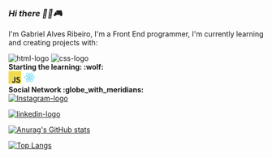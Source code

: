 ### <em> Hi there 👋:full_moon_with_face::video_game:</em>

I'm Gabriel Alves Ribeiro, I'm a Front End programmer, I'm currently learning and creating projects with:

<section>
  <img width="70px" src="https://img.shields.io/badge/HTML5-E34F26?style=for-the-badge&logo=html5&logoColor=white" alt="html-logo">

  <img height="22px" src="https://img.shields.io/badge/CSS3-1572B6?style=for-the-badge&logo=css3&logoColor=white" alt="css-logo">
</section>
  <strong>Starting the learning: :wolf:</strong>
<section>
  <img width="25px" src="https://raw.githubusercontent.com/github/explore/80688e429a7d4ef2fca1e82350fe8e3517d3494d/topics/javascript/javascript.png" alt="js-logo">

  <img width="25px" src="https://raw.githubusercontent.com/github/explore/80688e429a7d4ef2fca1e82350fe8e3517d3494d/topics/react/react.png">
</section>
  <strong>Social Network :globe_with_meridians: </strong>
<section><a href="https://www.instagram.com/gabriel_griuzaki/"><img width="100px" src="https://img.shields.io/badge/instagram-E4405F?style=for-the-badge&logo=instagram&logoColor=white" alt="Instagram-logo">

<a href="https://www.linkedin.com/in/gabriel-alves-ribeiro-b7664b208/"> <img width="100px" src="https://img.shields.io/badge/LinkedIn-0077B5?style=for-the-badge&logo=linkedin&logoColor=white" alt="linkedin-logo">
</section>

![Anurag's GitHub stats](https://github-readme-stats.vercel.app/api?username=Griuzaki&sho_icons=true&theme=radical)

[![Top Langs](https://github-readme-stats.vercel.app/api/top-langs/?username=Griuzaki)](https://github.com/anuraghazra/github-readme-stats)
